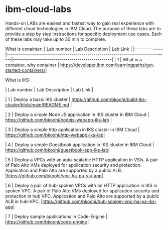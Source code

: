 # ibm-cloud-labs
Hands-on LABs are easiest and fastest way to gain real experience with different cloud technologies in IBM Cloud. The purpose of these labs are to provide a step by step instructions for specific deployment use cases. Each of these labs may take up to 30 min to complete.

What is conainter:
|  Lab number  |  Lab Description                                                               |  Lab Link |
|--------------|--------------------------------------------------------------------------------|-------------------------------------------------|
|     1      | What is a container, why container                                               | https://developer.ibm.com/learningpaths/get-started-containers/| 


What is IKS:

|  Lab number  |  Lab Description                                                               |  Lab Link |

|     1      | Deploy a basic IKS cluster                                                       | https://github.com/bkoohi/build-iks-cluster/blob/main/README.md |

|     2      | Deploy a simple Node JS application in IKS cluster in IBM Cloud                  | https://github.com/bkoohi/nodejs-webapp-iks-lab | 

|     3      | Deploy a simple http application in IKS cluster in IBM Cloud                  | https://github.com/bkoohi/http-webapp-iks-lab|

|     4      | Deploy a simple Guestbook application in IKS cluster in IBM Cloud                | https://github.com/bkoohi/guestbook-app-iks-lab|

|     5      | Deploy a VPCs with an auto-scalable HTTP application in VSIs. A pair of Palo Alto VMs deployed for application security and protection. Application and Palo Alto are supported by a public ALB. |https://github.com/bkoohi/vpc-ha-pa-vsi-app|

|     6      | Deploy a pair of hub-spoken VPCs with an HTTP application in IKS in spoken VPC. A pair of Palo Alto VMs deployed for application security and protection in hub VPC. Application and Palo Alto are supported by a public ALB in hub-VPC.                                                            |https://github.com/bkoohi/hub-spoken-vpc-ha-pa-iks-app|

|     7      | Deploy sample applications in Code-Engine   |  https://github.com/bkoohi/code-engine |


